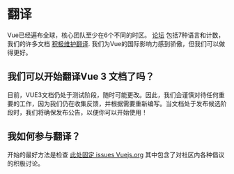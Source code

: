 # 翻译

Vue已经遍布全球，核心团队至少在6个不同的时区。 [论坛](https://forum.vuejs.org/) 包括7种语言和计数，我们的许多文档 [积极维护翻译](https://github.com/vuejs?utf8=%E2%9C%93&q=vuejs.org). 我们为Vue的国际影响力感到骄傲，但我们可以做得更好。

## 我们可以开始翻译Vue 3 文档了吗？

目前，VUE3文档仍处于测试阶段，随时可能更改。因此，我们会谨慎对待任何重要的工作，因为我们仍在收集反馈，并根据需要重新编写。当文档处于发布候选阶段时，我们将确保发布公告，以便你可以开始使用！

## 我如何参与翻译？

开始的最好方法是检查 [此处固定 issues Vuejs.org](https://github.com/vuejs/vuejs.org/issues/2015) 其中包含了对社区内各种倡议的积极讨论。